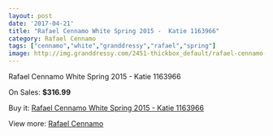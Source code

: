 ```yaml
---
layout: post
date: '2017-04-21'
title: "Rafael Cennamo White Spring 2015 -  Katie 1163966"
category: Rafael Cennamo
tags: ["cennamo","white","granddressy","rafael","spring"]
image: http://img.granddressy.com/2451-thickbox_default/rafael-cennamo-white-spring-2015-katie-1163966.jpg
---
```

Rafael Cennamo White Spring 2015 -  Katie 1163966

On Sales: **$316.99**
<a href="https://www.granddressy.com/en/rafael-cennamo/2012-rafael-cennamo-white-spring-2015-katie-1163966.html"><amp-img layout="responsive" width="600" height="600" src="//img.granddressy.com/2451-thickbox_default/rafael-cennamo-white-spring-2015-katie-1163966.jpg" alt="Rafael Cennamo White Spring 2015 -  Katie 1163966 0" /></a>
<a href="https://www.granddressy.com/en/rafael-cennamo/2012-rafael-cennamo-white-spring-2015-katie-1163966.html"><amp-img layout="responsive" width="600" height="600" src="//img.granddressy.com/2452-thickbox_default/rafael-cennamo-white-spring-2015-katie-1163966.jpg" alt="Rafael Cennamo White Spring 2015 -  Katie 1163966 1" /></a>

Buy it: [Rafael Cennamo White Spring 2015 -  Katie 1163966](https://www.granddressy.com/en/rafael-cennamo/2012-rafael-cennamo-white-spring-2015-katie-1163966.html "Rafael Cennamo White Spring 2015 -  Katie 1163966")

View more: [Rafael Cennamo](https://www.granddressy.com/en/93-rafael-cennamo "Rafael Cennamo")